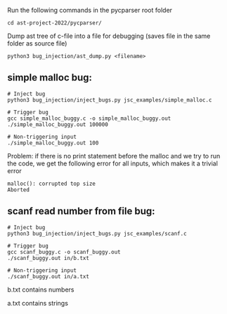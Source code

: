 Run the following commands in the pycparser root folder
```
cd ast-project-2022/pycparser/
```

Dump ast tree of c-file into a file for debugging (saves file in the same folder as source file)
```
python3 bug_injection/ast_dump.py <filename>
```

## simple malloc bug:
```
# Inject bug
python3 bug_injection/inject_bugs.py jsc_examples/simple_malloc.c

# Trigger bug
gcc simple_malloc_buggy.c -o simple_malloc_buggy.out
./simple_malloc_buggy.out 100000

# Non-triggering input
./simple_malloc_buggy.out 100

```
Problem: if there is no print statement before the malloc and we try to run the code, we get the following error for all inputs, which makes it a trivial error
```
malloc(): corrupted top size
Aborted
```


## scanf read number from file bug:
```
# Inject bug
python3 bug_injection/inject_bugs.py jsc_examples/scanf.c

# Trigger bug
gcc scanf_buggy.c -o scanf_buggy.out
./scanf_buggy.out in/b.txt 

# Non-triggering input
./scanf_buggy.out in/a.txt

```
b.txt contains numbers

a.txt contains strings